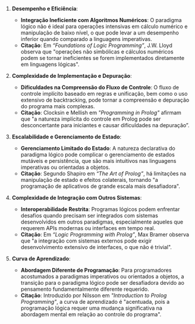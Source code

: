 1. **Desempenho e Eficiência**:
   - **Integração Ineficiente com Algoritmos Numéricos**: O paradigma lógico não é ideal para operações intensivas em cálculo numérico e manipulação de baixo nível, o que pode levar a um desempenho inferior quando comparado a linguagens imperativas.
   - **Citação**: Em *“Foundations of Logic Programming”*, J.W. Lloyd observa que "operações não simbólicas e cálculos numéricos podem se tornar ineficientes se forem implementados diretamente em linguagens lógicas".

2. **Complexidade de Implementação e Depuração**:
   - **Dificuldades na Compreensão do Fluxo de Controle**: O fluxo de controle implícito baseado em regras e unificação, bem como o uso extensivo de backtracking, pode tornar a compreensão e depuração do programa mais complexas.
   - **Citação**: Clocksin e Mellish em *"Programming in Prolog"* afirmam que "a natureza implícita do controle em Prolog pode ser desconcertante para iniciantes e causar dificuldades na depuração”.

3. **Escalabilidade e Gerenciamento de Estado**:
   - **Gerenciamento Limitado do Estado**: A natureza declarativa do paradigma lógico pode complicar o gerenciamento de estados mutáveis e persistência, que são mais intuitivos nas linguagens imperativas ou orientadas a objetos.
   - **Citação**: Segundo Shapiro em *“The Art of Prolog”*, há limitações na manipulação de estado e efeitos colaterais, tornando "a programação de aplicativos de grande escala mais desafiadora".

4. **Complexidade de Integração com Outros Sistemas**:
   - **Interoperabilidade Restrita**: Programas lógicos podem enfrentar desafios quando precisam ser integrados com sistemas desenvolvidos em outros paradigmas, especialmente aqueles que requerem APIs modernas ou interfaces em tempo real.
   - **Citação**: Em *“Logic Programming with Prolog”*, Max Bramer observa que "a integração com sistemas externos pode exigir desenvolvimento extensivo de interfaces, o que não é trivial".

5. **Curva de Aprendizado**:
   - **Abordagem Diferente de Programação**: Para programadores acostumados a paradigmas imperativos ou orientados a objetos, a transição para o paradigma lógico pode ser desafiadora devido ao pensamento fundamentalmente diferente requerido.
   - **Citação**: Introduzido por Nilsson em *"Introduction to Prolog Programming"*, a curva de aprendizado é "acentuada, pois a programação lógica requer uma mudança significativa na abordagem mental em relação ao controle do programa".